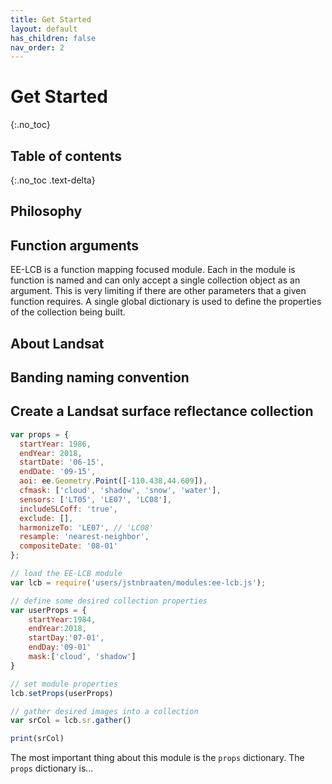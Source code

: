 ```yaml
---
title: Get Started
layout: default
has_children: false
nav_order: 2
---
```


# Get Started
{:.no_toc}

## Table of contents
{:.no_toc .text-delta}


## Philosophy


## Function arguments 

EE-LCB is a function mapping focused module. Each in the module is function is named and can only accept
a single collection object as an argument. This is very limiting if there are other parameters that a
given function requires. A single global dictionary is used to define the properties of the collection 
being built. 


## About Landsat


## Banding naming convention


## Create a Landsat surface reflectance collection


```js
var props = {
  startYear: 1986,
  endYear: 2018,
  startDate: '06-15',
  endDate: '09-15',
  aoi: ee.Geometry.Point([-110.438,44.609]),
  cfmask: ['cloud', 'shadow', 'snow', 'water'],
  sensors: ['LT05', 'LE07', 'LC08'],
  includeSLCoff: 'true',
  exclude: [],
  harmonizeTo: 'LE07', // 'LC08' 
  resample: 'nearest-neighbor',
  compositeDate: '08-01'
};
```

```js
// load the EE-LCB module
var lcb = require('users/jstnbraaten/modules:ee-lcb.js'); 

// define some desired collection properties
var userProps = {
	startYear:1984,
	endYear:2018,
	startDay:'07-01',
	endDay:'09-01'
	mask:['cloud', 'shadow']
}

// set module properties
lcb.setProps(userProps)

// gather desired images into a collection
var srCol = lcb.sr.gather()

print(srCol)
```



The most important thing about this module is the `props` dictionary.
The `props` dictionary is...
















